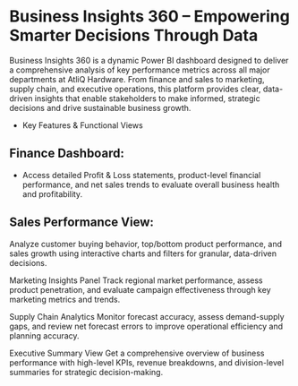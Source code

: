 #  Business Insights 360 – Empowering Smarter Decisions Through Data

Business Insights 360 is a dynamic Power BI dashboard designed to deliver a comprehensive analysis of key performance metrics across all major departments at AtliQ Hardware. From finance and sales to marketing, supply chain, and executive operations, this platform provides clear, data-driven insights that enable stakeholders to make informed, strategic decisions and drive sustainable business growth.

- Key Features & Functional Views
## Finance Dashboard:
- Access detailed Profit & Loss statements, product-level financial performance, and net sales trends to evaluate overall business health and profitability.

## Sales Performance View:
Analyze customer buying behavior, top/bottom product performance, and sales growth using interactive charts and filters for granular, data-driven decisions.

Marketing Insights Panel
Track regional market performance, assess product penetration, and evaluate campaign effectiveness through key marketing metrics and trends.

Supply Chain Analytics
Monitor forecast accuracy, assess demand-supply gaps, and review net forecast errors to improve operational efficiency and planning accuracy.

Executive Summary View
Get a comprehensive overview of business performance with high-level KPIs, revenue breakdowns, and division-level summaries for strategic decision-making.
